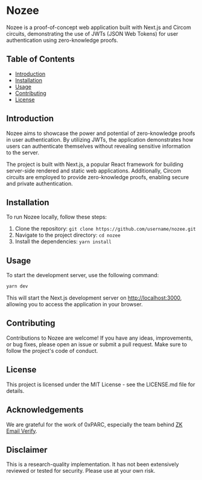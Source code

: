 # Nozee

Nozee is a proof-of-concept web application built with Next.js and Circom circuits, demonstrating the use of JWTs (JSON Web Tokens) for user authentication using zero-knowledge proofs.

## Table of Contents

- [Introduction](#introduction)
- [Installation](#installation)
- [Usage](#usage)
- [Contributing](#contributing)
- [License](#license)

## Introduction

Nozee aims to showcase the power and potential of zero-knowledge proofs in user authentication. By utilizing JWTs, the application demonstrates how users can authenticate themselves without revealing sensitive information to the server.

The project is built with Next.js, a popular React framework for building server-side rendered and static web applications. Additionally, Circom circuits are employed to provide zero-knowledge proofs, enabling secure and private authentication.

## Installation

To run Nozee locally, follow these steps:

1. Clone the repository: `git clone https://github.com/username/nozee.git`
2. Navigate to the project directory: `cd nozee`
3. Install the dependencies: `yarn install`

## Usage

To start the development server, use the following command:

```bash
yarn dev
```

This will start the Next.js development server on [http://localhost:3000](http://localhost:3000), allowing you to access the application in your browser.

## Contributing

Contributions to Nozee are welcome! If you have any ideas, improvements, or bug fixes, please open an issue or submit a pull request. Make sure to follow the project's code of conduct.

## License

This project is licensed under the MIT License - see the LICENSE.md file for details.

## Acknowledgements

We are grateful for the work of 0xPARC, especially the team behind [ZK Email Verify](https://github.com/zkemail/zk-email-verify/).

## Disclaimer

This is a research-quality implementation. It has not been extensively reviewed or tested for security. Please use at your own risk.
